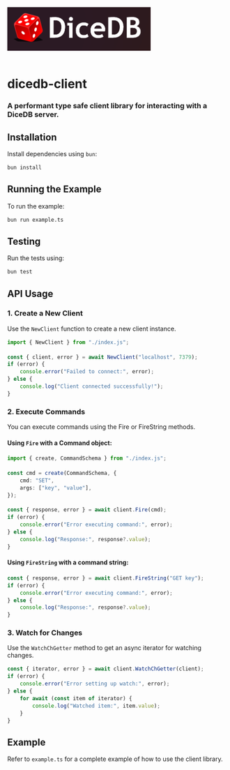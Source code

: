<img src="./dicedb.png" alt="dicedb" height="100px"/>

<br/>
<br/>

# dicedb-client

### A performant type safe client library for interacting with a DiceDB server.

## Installation

Install dependencies using `bun`:

```bash
bun install
```

## Running the Example

To run the example:

```bash
bun run example.ts
```

## Testing

Run the tests using:

```bash
bun test
```

## API Usage

### 1. Create a New Client

Use the `NewClient` function to create a new client instance.

```ts
import { NewClient } from "./index.js";

const { client, error } = await NewClient("localhost", 7379);
if (error) {
    console.error("Failed to connect:", error);
} else {
    console.log("Client connected successfully!");
}
```

### 2. Execute Commands

You can execute commands using the Fire or FireString methods.

#### Using `Fire` with a Command object:

```ts
import { create, CommandSchema } from "./index.js";

const cmd = create(CommandSchema, {
    cmd: "SET",
    args: ["key", "value"],
});

const { response, error } = await client.Fire(cmd);
if (error) {
    console.error("Error executing command:", error);
} else {
    console.log("Response:", response?.value);
}
```

#### Using `FireString` with a command string:

```ts
const { response, error } = await client.FireString("GET key");
if (error) {
    console.error("Error executing command:", error);
} else {
    console.log("Response:", response?.value);
}
```

### 3. Watch for Changes

Use the `WatchChGetter` method to get an async iterator for watching changes.

```ts
const { iterator, error } = await client.WatchChGetter(client);
if (error) {
    console.error("Error setting up watch:", error);
} else {
    for await (const item of iterator) {
        console.log("Watched item:", item.value);
    }
}
```

## Example

Refer to `example.ts` for a complete example of how to use the client library.
